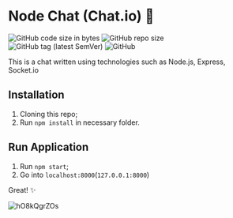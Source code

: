 # Node Chat (Chat.io) :e-mail:
![GitHub code size in bytes](https://img.shields.io/github/languages/code-size/CreativeRusBear/node-chat)
![GitHub repo size](https://img.shields.io/github/repo-size/CreativeRusBear/node-chat)
![GitHub tag (latest SemVer)](https://img.shields.io/github/v/tag/CreativeRusBear/node-chat)
![GitHub](https://img.shields.io/github/license/CreativeRusBear/node-chat)

This is a chat written using technologies such as Node.js, Express, Socket.io

## Installation
1. Cloning this repo;
2. Run `npm install` in necessary folder.

## Run Application
1. Run `npm start`;
2. Go into `localhost:8000`(`127.0.0.1:8000`)

Great! :sparkles:

![hO8kQgrZOs](https://user-images.githubusercontent.com/37180024/64371190-a78fd000-d028-11e9-8786-467f5bc42375.gif)
